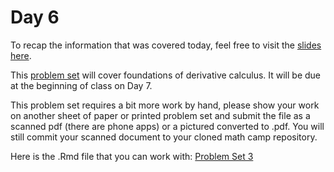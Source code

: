 # Day 6

To recap the information that was covered today, feel free to visit the [slides here](/slides/day6_am_slides.pdf). 

This [problem set](pset3.pdf) will cover foundations of derivative calculus. It will be due at the beginning of class on Day 7. 

This problem set requires a bit more work by hand, please show your work on another sheet of paper or printed problem set and submit the file as a scanned pdf (there are phone apps) or a pictured converted to .pdf. You will still commit your scanned document to your cloned math camp repository. 

Here is the .Rmd file that you can work with: 
[Problem Set 3](problem-sets/pset3.Rmd)
